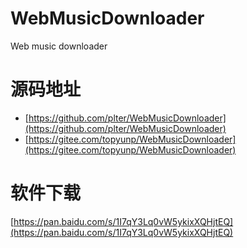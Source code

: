 # WebMusicDownloader
Web music downloader 

# 源码地址 

* [https://github.com/plter/WebMusicDownloader](https://github.com/plter/WebMusicDownloader)  
* [https://gitee.com/topyunp/WebMusicDownloader](https://gitee.com/topyunp/WebMusicDownloader)

# 软件下载 

[https://pan.baidu.com/s/1I7qY3Lq0vW5ykixXQHjtEQ](https://pan.baidu.com/s/1I7qY3Lq0vW5ykixXQHjtEQ)

